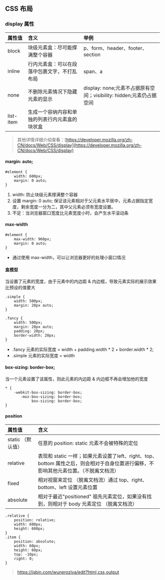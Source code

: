 ## CSS 布局

### display 属性

| 属性值 | 含义 | 举例 |
| :--- | :--- | :--- |
| block | 块级元素盒：尽可能撑满整个容器 | p、form、header、footer、section |
| inline | 行内元素盒：可以在段落中包裹文字，不打乱布局 | span、a |
| none | 不删除元素情况下隐藏元素的显示 | display: none;元素不占据原有空间；visibility: hidden;元素仍占据空间 |
| list-item | 生成一个容纳内容和单独的列表行内元素盒的块状盒 |  |

> 其他详情详细介绍查看：[https://developer.mozilla.org/zh-CN/docs/Web/CSS/display](https://developer.mozilla.org/zh-CN/docs/Web/CSS/display)

#### margin: auto;

```
#element {
    width: 600px;
    margin: 0 auto;
}
```

1. width: 防止块级元素撑满整个容器
2. 设置 margin: 0 auto; 保证该元素相对于父元素水平居中，元素占据指定宽度，剩余宽度一分为二，其中父元素必须有宽度设置。
3. 不足：当浏览器窗口宽度比元素宽度小时，会产生水平滚动条

#### max-width

```
#element {
    max-width: 960px;
    margin: 0 auto;
}
```

* 通过使用 max-width，可以让浏览器更好的处理小窗口情况

#### 盒模型

当设置了元素的宽度，由于元素中的内边距 & 内边框，导致元素实际的展示效果比预设的值要大

```
.simple {
    width: 500px;
    margin: 20px auto;
}

.fancy {
    width: 500px;
    margin: 20px auto;
    padding: 20px;
    border-width: 20px;
}
```

* .fancy 元素的实际宽度 = width + padding.width \* 2 + border.width \* 2;
* .simple 元素的实际宽度 = width

#### box-sizing: border-box;

当一个元素设置了该属性，则此元素的内边距 & 内边框不再会增加他的宽度

```
* {
    -webkit-box-sizing: border-box;
       -moz-box-sizing: border-box;
            box-sizing: border-box;
}
```

#### position

| 属性值 | 含义 |
| :--- | :--- |
| static （默认值） | 任意的 position: static 元素不会被特殊的定位 |
| relative | 表现和 static 一样；如果元素设置了left、right、top、bottom 属性之后，则会相对于自身位置进行偏移，不影响其他元素位置。（不脱离文档流） |
| fixed | 相对视窗来定位 （脱离文档流）通过 top、right、bottom、left 设置元素位置 |
| absolute | 相对于最近"positioned" 祖先元素定位，如果没有找到，则相对于 body 元素定位 （脱离文档流） |

```
.relative {
    position: relative;
    width: 600px;
    height: 600px;
}
.item {
    position: absolute;
    width: 60px;
    height: 60px;
    top: -10px;
    right: 0;
}
```

> https://jsbin.com/wuneroziva/edit?html,css,output





